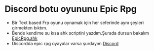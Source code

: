 # Discord botu oyununu Epic Rpg
- Bir Text based Frp oyunu oynamak için her seferinde aynı şeyleri girmekten bıktım.
- Bende kendime su kısa ahk scriptini yazdım.Şurada dursun bakalım [EpicRpg.ahk](src="EpicRpg.ahk" )
- Discordda epic rpg oyayalar varsa şurdayım [Discord](https://discord.gg/CX3eZmX )
